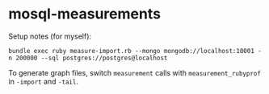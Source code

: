 mosql-measurements
==================

Setup notes (for myself):

`bundle exec ruby measure-import.rb --mongo mongodb://localhost:10001 -n 200000 --sql postgres://postgres@localhost`

To generate graph files, switch `measurement` calls with `measurement_rubyprof` in `-import` and `-tail`.
